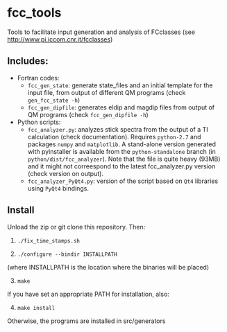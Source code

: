 # fcc_tools
Tools to facilitate input generation and analysis of FCclasses (see http://www.pi.iccom.cnr.it/fcclasses)

## Includes:
* Fortran codes:
  - `fcc_gen_state`: generate state_files and an initial template for the input file, from output of different QM programs (check `gen_fcc_state -h`)
  - `fcc_gen_dipfile`: generates eldip and magdip files from output of QM programs (check `fcc_gen_dipfile -h`)
* Python scripts:
  - `fcc_analyzer.py`: analyzes stick spectra from the output of a TI calculation (check documentation). Requires `python-2.7` and packages `numpy` and `matplotlib`. A stand-alone version generated with pyinstaller is available from the `python-standalone` branch (in `python/dist/fcc_analyzer`). Note that the file is quite heavy (93MB) and it might not correespond to the latest fcc_analyzer.py version (check version on output).
  - `fcc_analyzer_PyQt4.py`: version of the script based on `Qt4` libraries using `PyQt4` bindings.

## Install
Unload the zip or git clone this repository. Then:

1. `./fix_time_stamps.sh`

2. `./configure --bindir INSTALLPATH`

(where INSTALLPATH is the location where the binaries will be placed)

3. `make`

If you have set an appropriate PATH for installation, also:

4.  `make install`

Otherwise, the programs are installed in src/generators

